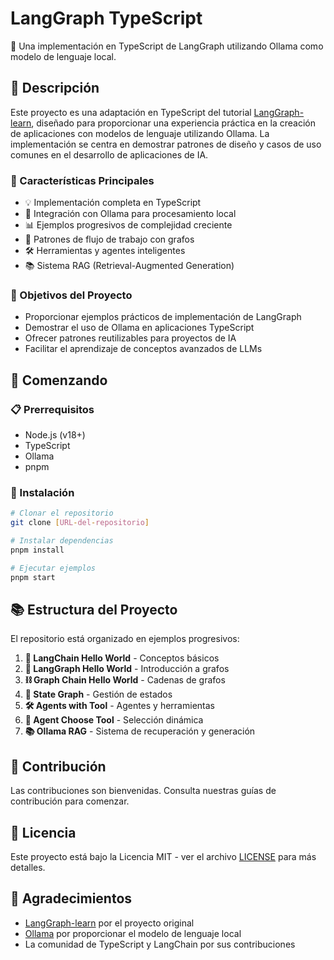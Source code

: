 # LangGraph TypeScript

🚀 Una implementación en TypeScript de LangGraph utilizando Ollama como modelo de lenguaje local.

## 📝 Descripción

Este proyecto es una adaptación en TypeScript del tutorial [LangGraph-learn](https://github.com/LangGraph-GUI/LangGraph-learn), diseñado para proporcionar una experiencia práctica en la creación de aplicaciones con modelos de lenguaje utilizando Ollama. La implementación se centra en demostrar patrones de diseño y casos de uso comunes en el desarrollo de aplicaciones de IA.

### 🌟 Características Principales

- 💡 Implementación completa en TypeScript
- 🤖 Integración con Ollama para procesamiento local
- 📊 Ejemplos progresivos de complejidad creciente
- 🔄 Patrones de flujo de trabajo con grafos
- 🛠️ Herramientas y agentes inteligentes
- 📚 Sistema RAG (Retrieval-Augmented Generation)

### 🎯 Objetivos del Proyecto

- Proporcionar ejemplos prácticos de implementación de LangGraph
- Demostrar el uso de Ollama en aplicaciones TypeScript
- Ofrecer patrones reutilizables para proyectos de IA
- Facilitar el aprendizaje de conceptos avanzados de LLMs

## 🚀 Comenzando

### 📋 Prerrequisitos

- Node.js (v18+)
- TypeScript
- Ollama
- pnpm

### 🔧 Instalación

```bash
# Clonar el repositorio
git clone [URL-del-repositorio]

# Instalar dependencias
pnpm install

# Ejecutar ejemplos
pnpm start
```

## 📚 Estructura del Proyecto

El repositorio está organizado en ejemplos progresivos:

1. **🌱 LangChain Hello World** - Conceptos básicos
2. **🔄 LangGraph Hello World** - Introducción a grafos
3. **⛓️ Graph Chain Hello World** - Cadenas de grafos
4. **💾 State Graph** - Gestión de estados
5. **🛠️ Agents with Tool** - Agentes y herramientas
6. **🤖 Agent Choose Tool** - Selección dinámica
7. **📚 Ollama RAG** - Sistema de recuperación y generación

## 🤝 Contribución

Las contribuciones son bienvenidas. Consulta nuestras guías de contribución para comenzar.

## 📄 Licencia

Este proyecto está bajo la Licencia MIT - ver el archivo [LICENSE](LICENSE) para más detalles.

## 🙏 Agradecimientos

- [LangGraph-learn](https://github.com/LangGraph-GUI/LangGraph-learn) por el proyecto original
- [Ollama](https://ollama.ai/) por proporcionar el modelo de lenguaje local
- La comunidad de TypeScript y LangChain por sus contribuciones
